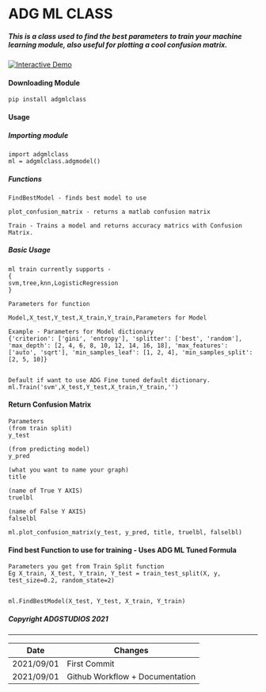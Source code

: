 <h1> ADG ML CLASS </h1>

##### This is a class used to find the best parameters to train your machine learning module, also useful for plotting a cool confusion matrix.

<a href="https://colab.research.google.com/github/ADGVLOGS/adgmlclass/blob/main/ADGMLCLASSDemo.ipynb" target="_parent"><img src="https://colab.research.google.com/assets/colab-badge.svg" alt="Interactive Demo"/></a>



#### Downloading Module

````
pip install adgmlclass
````

#### Usage 

##### Importing module
````
import adgmlclass
ml = adgmlclass.adgmodel()
````

##### Functions 
````
FindBestModel - finds best model to use
````

````
plot_confusion_matrix - returns a matlab confusion matrix
````

````
Train - Trains a model and returns accuracy matrics with Confusion Matrix.
````

##### Basic Usage
````
ml train currently supports - 
{
svm,tree,knn,LogisticRegression
}

Parameters for function

Model,X_test,Y_test,X_train,Y_train,Parameters for Model

Example - Parameters for Model dictionary 
{'criterion': ['gini', 'entropy'], 'splitter': ['best', 'random'], 'max_depth': [2, 4, 6, 8, 10, 12, 14, 16, 18], 'max_features': ['auto', 'sqrt'], 'min_samples_leaf': [1, 2, 4], 'min_samples_split': [2, 5, 10]} 


Default if want to use ADG Fine tuned default dictionary.
ml.Train('svm',X_test,Y_test,X_train,Y_train,'')
````

#### Return Confusion Matrix
````
Parameters
(from train split)
y_test 

(from predicting model)
y_pred

(what you want to name your graph)
title

(name of True Y AXIS)
truelbl

(name of False Y AXIS)
falselbl

ml.plot_confusion_matrix(y_test, y_pred, title, truelbl, falselbl)
````


#### Find best Function to use for training - Uses ADG ML Tuned Formula
````
Parameters you get from Train Split function
Eg X_train, X_test, Y_train, Y_test = train_test_split(X, y, test_size=0.2, random_state=2)


ml.FindBestModel(X_test, Y_test, X_train, Y_train)
````


##### Copyright ADGSTUDIOS 2021

------------------------------
| Date        | Changes      |
|-------------|--------------|
| 2021/09/01  | First Commit |
| 2021/09/01  | Github Workflow + Documentation| 

